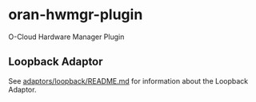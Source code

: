 # oran-hwmgr-plugin
O-Cloud Hardware Manager Plugin

## Loopback Adaptor

See [adaptors/loopback/README.md](adaptors/loopback/README.md) for information about the Loopback Adaptor.

